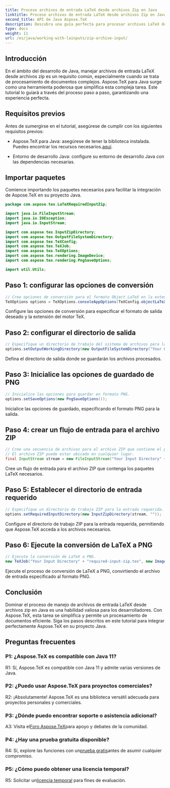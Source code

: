 ```yaml
---
title: Procese archivos de entrada LaTeX desde archivos Zip en Java
linktitle: Procese archivos de entrada LaTeX desde archivos Zip en Java
second_title: API de Java Aspose.TeX
description: Descubra una guía perfecta para procesar archivos LaTeX desde archivos zip en Java usando Aspose.TeX. Aumente sus capacidades de procesamiento de documentos sin esfuerzo.
type: docs
weight: 11
url: /es/java/working-with-lainputs/zip-archive-input/
---
```

## Introducción

En el ámbito del desarrollo de Java, manejar archivos de entrada LaTeX desde archivos zip es un requisito común, especialmente cuando se trata de procesamiento de documentos complejos. Aspose.TeX para Java surge como una herramienta poderosa que simplifica esta compleja tarea. Este tutorial lo guiará a través del proceso paso a paso, garantizando una experiencia perfecta.

## Requisitos previos

Antes de sumergirse en el tutorial, asegúrese de cumplir con los siguientes requisitos previos:

-  Aspose.TeX para Java: asegúrese de tener la biblioteca instalada. Puedes encontrar los recursos necesarios.[aquí](https://reference.aspose.com/tex/java/).

- Entorno de desarrollo Java: configure su entorno de desarrollo Java con las dependencias necesarias.

## Importar paquetes

Comience importando los paquetes necesarios para facilitar la integración de Aspose.TeX en su proyecto Java.

```java
package com.aspose.tex.LaTeXRequiredInputZip;

import java.io.FileInputStream;
import java.io.IOException;
import java.io.InputStream;

import com.aspose.tex.InputZipDirectory;
import com.aspose.tex.OutputFileSystemDirectory;
import com.aspose.tex.TeXConfig;
import com.aspose.tex.TeXJob;
import com.aspose.tex.TeXOptions;
import com.aspose.tex.rendering.ImageDevice;
import com.aspose.tex.rendering.PngSaveOptions;

import util.Utils;
```

## Paso 1: configurar las opciones de conversión

```java
// Cree opciones de conversión para el formato Object LaTeX en la extensión del motor Object TeX.
TeXOptions options = TeXOptions.consoleAppOptions(TeXConfig.objectLaTeX());
```

Configure las opciones de conversión para especificar el formato de salida deseado y la extensión del motor TeX.

## Paso 2: configurar el directorio de salida

```java
// Especifique un directorio de trabajo del sistema de archivos para la salida.
options.setOutputWorkingDirectory(new OutputFileSystemDirectory("Your Output Directory"));
```

Defina el directorio de salida donde se guardarán los archivos procesados.

## Paso 3: Inicialice las opciones de guardado de PNG

```java
// Inicialice las opciones para guardar en formato PNG.
options.setSaveOptions(new PngSaveOptions());
```

Inicialice las opciones de guardado, especificando el formato PNG para la salida.

## Paso 4: crear un flujo de entrada para el archivo ZIP

```java
// Cree una secuencia de archivos para el archivo ZIP que contiene el paquete requerido.
// El archivo ZIP puede estar ubicado en cualquier lugar.
final InputStream stream = new FileInputStream("Your Input Directory" + "packages\\pgfplots.zip");
```

Cree un flujo de entrada para el archivo ZIP que contenga los paquetes LaTeX necesarios.

## Paso 5: Establecer el directorio de entrada requerido

```java
// Especifique un directorio de trabajo ZIP para la entrada requerida.
options.setRequiredInputDirectory(new InputZipDirectory(stream, ""));
```

Configure el directorio de trabajo ZIP para la entrada requerida, permitiendo que Aspose.TeX acceda a los archivos necesarios.

## Paso 6: Ejecute la conversión de LaTeX a PNG

```java
// Ejecute la conversión de LaTeX a PNG.
new TeXJob("Your Input Directory" + "required-input-zip.tex", new ImageDevice(), options).run();
```

Ejecute el proceso de conversión de LaTeX a PNG, convirtiendo el archivo de entrada especificado al formato PNG.

## Conclusión

Dominar el proceso de manejo de archivos de entrada LaTeX desde archivos zip en Java es una habilidad valiosa para los desarrolladores. Con Aspose.TeX, esta tarea se simplifica y permite un procesamiento de documentos eficiente. Siga los pasos descritos en este tutorial para integrar perfectamente Aspose.TeX en su proyecto Java.

## Preguntas frecuentes

### P1: ¿Aspose.TeX es compatible con Java 11?

R1: Sí, Aspose.TeX es compatible con Java 11 y admite varias versiones de Java.

### P2: ¿Puedo usar Aspose.TeX para proyectos comerciales?

R2: ¡Absolutamente! Aspose.TeX es una biblioteca versátil adecuada para proyectos personales y comerciales.

### P3: ¿Dónde puedo encontrar soporte o asistencia adicional?

 A3: Visita el[Foro Aspose.TeX](https://forum.aspose.com/c/tex/47)para apoyo y debates de la comunidad.

### P4: ¿Hay una prueba gratuita disponible?

 R4: Sí, explore las funciones con un[prueba gratis](https://releases.aspose.com/)antes de asumir cualquier compromiso.

### P5: ¿Cómo puedo obtener una licencia temporal?

 R5: Solicitar un[licencia temporal](https://purchase.aspose.com/temporary-license/) para fines de evaluación.
